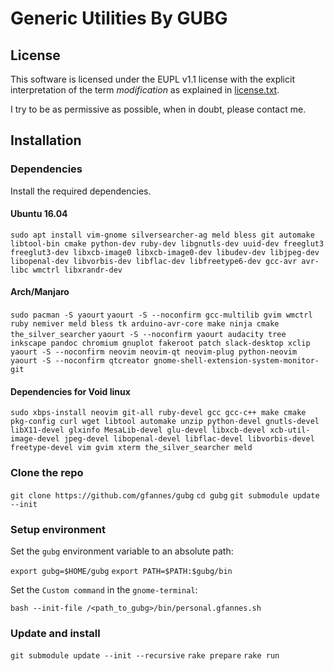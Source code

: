 Generic Utilities By GUBG
=========================

## License

This software is licensed under the EUPL v1.1 license with the explicit interpretation of the term _modification_ as explained in [license.txt](license.txt).

I try to be as permissive as possible, when in doubt, please contact me.

## Installation

### Dependencies

Install the required dependencies.

#### Ubuntu 16.04

`sudo apt install vim-gnome silversearcher-ag meld bless git automake libtool-bin cmake python-dev ruby-dev libgnutls-dev uuid-dev freeglut3 freeglut3-dev libxcb-image0 libxcb-image0-dev libudev-dev libjpeg-dev libopenal-dev libvorbis-dev libflac-dev libfreetype6-dev gcc-avr avr-libc wmctrl libxrandr-dev`

#### Arch/Manjaro

`sudo pacman -S yaourt`
`yaourt -S --noconfirm gcc-multilib gvim wmctrl ruby nemiver meld bless tk arduino-avr-core make ninja cmake the_silver_searcher`
`yaourt -S --noconfirm yaourt audacity tree inkscape pandoc chromium gnuplot fakeroot patch slack-desktop xclip`
`yaourt -S --noconfirm neovim neovim-qt neovim-plug python-neovim`
`yaourt -S --noconfirm qtcreator gnome-shell-extension-system-monitor-git`

#### Dependencies for Void linux

`sudo xbps-install neovim git-all ruby-devel gcc gcc-c++ make cmake pkg-config curl wget libtool automake unzip python-devel gnutls-devel libX11-devel glxinfo MesaLib-devel glu-devel libxcb-devel xcb-util-image-devel jpeg-devel libopenal-devel libflac-devel libvorbis-devel freetype-devel vim gvim xterm the_silver_searcher meld`

### Clone the repo

`git clone https://github.com/gfannes/gubg`
`cd gubg`
`git submodule update --init`

### Setup environment

Set the `gubg` environment variable to an absolute path:

`export gubg=$HOME/gubg`
`export PATH=$PATH:$gubg/bin`

Set the `Custom command` in the `gnome-terminal`:

`bash --init-file /<path_to_gubg>/bin/personal.gfannes.sh`

### Update and install

`git submodule update --init --recursive`
`rake prepare`
`rake run`

